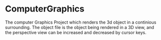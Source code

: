 # ComputerGraphics
The computer Graphics Project which renders the 3d object in a continious surrounding. The object file is the object being rendered in a 3D view, and the perspective view can be increased and decreased by cursor keys.
